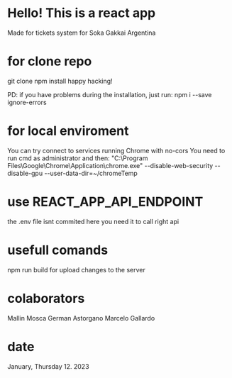 # Hello! This is a react app
Made for tickets system for Soka Gakkai Argentina

# for clone repo
git clone
npm install
happy hacking!

PD: if you have problems during the installation, just run:
npm i --save ignore-errors

# for local enviroment
You can try connect to services running Chrome with no-cors
You need to run cmd as administrator and then:
"C:\Program Files\Google\Chrome\Application\chrome.exe" --disable-web-security --disable-gpu --user-data-dir=~/chromeTemp

# use REACT_APP_API_ENDPOINT
the .env file isnt commited here you need it to call right api

# usefull comands
npm run build for upload changes to the server

# colaborators
Mallin Mosca
German Astorgano
Marcelo Gallardo

# date
January, Thursday 12. 2023

